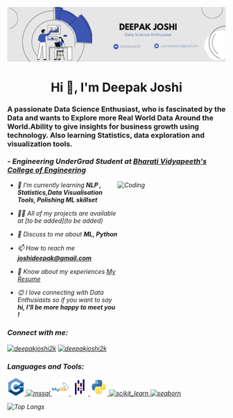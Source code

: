 [![MasterHead](https://github.com/deepakjoshi2k/deepakjoshi2k/blob/main/DEEPAK%20JOSHI%20(1).png)](www.linkedin.com/in/deepakjoshi2k)
<h1 align="center">Hi 👋, I'm Deepak Joshi</h1>
<h3 align="left">A passionate Data Science Enthusiast, who is fascinated by the Data and wants to Explore more Real World Data Around the World.Ability to give insights for business growth using technology. Also learning Statistics, data exploration and visualization tools. <br><br>
<em> - Engineering UnderGrad Student at <a href="https://bvcoend.ac.in/">Bharati Vidyapeeth's College of Engineering</a> </h3>




<img align="right" alt="Coding" width="250" height="300" src="https://indoanalytica.com/static/images/data-science-2.gif">


- 🌱 I’m currently learning **NLP , Statistics,Data Visualisation Tools, Polishing ML skillset**

- 👨‍💻 All of my projects are available at [to be added](to be added)

- 💬 Discuss to me about **ML, Python**

- 📫 How to reach me **joshideepak@gmail.com**

- 📄 Know about my experiences [My Resume](https://drive.google.com/drive/folders/13njGyBL4_4T3V0rNl3IRZlKYTiedCAUV?usp=sharing)

- 😊 I love connecting with Data Enthusiasts so if you want to say <b>hi, I'll be more happy to meet you !</b>

<h3 align="left">Connect with me:</h3>

<p align="left">
<a href="https://linkedin.com/in/deepakjoshi2k" target="blank"><img align="center" src="https://raw.githubusercontent.com/rahuldkjain/github-profile-readme-generator/master/src/images/icons/Social/linked-in-alt.svg" alt="deepakjoshi2k" height="30" width="40" /></a>
<a href="https://kaggle.com/deepakjoshi2k" target="blank"><img align="center" src="https://raw.githubusercontent.com/rahuldkjain/github-profile-readme-generator/master/src/images/icons/Social/kaggle.svg" alt="deepakjoshi2k" height="30" width="40" /></a>
</p>

<h3 align="left">Languages and Tools:</h3>
<p align="left"> <a href="https://www.w3schools.com/cpp/" target="_blank" rel="noreferrer"> <img src="https://raw.githubusercontent.com/devicons/devicon/master/icons/cplusplus/cplusplus-original.svg" alt="cplusplus" width="40" height="40"/> </a> <a href="https://www.microsoft.com/en-us/sql-server" target="_blank" rel="noreferrer"> <img src="https://www.svgrepo.com/show/303229/microsoft-sql-server-logo.svg" alt="mssql" width="40" height="40"/> </a> <a href="https://www.mysql.com/" target="_blank" rel="noreferrer"> <img src="https://raw.githubusercontent.com/devicons/devicon/master/icons/mysql/mysql-original-wordmark.svg" alt="mysql" width="40" height="40"/> </a> <a href="https://pandas.pydata.org/" target="_blank" rel="noreferrer"> <img src="https://raw.githubusercontent.com/devicons/devicon/2ae2a900d2f041da66e950e4d48052658d850630/icons/pandas/pandas-original.svg" alt="pandas" width="40" height="40"/> </a> <a href="https://www.python.org" target="_blank" rel="noreferrer"> <img src="https://raw.githubusercontent.com/devicons/devicon/master/icons/python/python-original.svg" alt="python" width="40" height="40"/> </a> <a href="https://scikit-learn.org/" target="_blank" rel="noreferrer"> <img src="https://upload.wikimedia.org/wikipedia/commons/0/05/Scikit_learn_logo_small.svg" alt="scikit_learn" width="40" height="40"/> </a> <a href="https://seaborn.pydata.org/" target="_blank" rel="noreferrer"> <img src="https://seaborn.pydata.org/_images/logo-mark-lightbg.svg" alt="seaborn" width="40" height="40"/> </a> </p>


![Top Langs](https://github-readme-stats.vercel.app/api/top-langs/?username=deepakjoshi2k&layout=compact)
